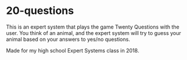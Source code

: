 # 20-questions
This is an expert system that plays the game Twenty Questions with the user. You think of an animal, and the expert system will try to guess your animal based on your answers to yes/no questions.

Made for my high school Expert Systems class in 2018.
